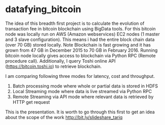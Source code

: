 # datafying_bitcoin

The idea of this breadth first project is to calculate the evolution of transaction fee in bitcoin blockchain using BigData tools. For this bitcoin node was locally run on AWS (Amazon webservices) EC2 nodes (1 master and 3 slave configuration). This means i had the entire block chain data (over 70 GB) stored locally. Note Blockchain is fast growing and it has grown from 47 GB in December 2015 to 70 GB in February 2016. Running bitcoin node locally gives access to blockchain via Python RPC (Remote procedure call). Additionally, I query Toshi online API (https://bitcoin.toshi.io) to retrieve blockchain.

I am comparing following three modes for latency, cost and throughput.
1) Batch processing mode where whole or partial data is stored in HDFS
2) Local Streaming mode where data is live streamed via Python RPC 
3) Remote Streaming via API mode where relevant data is retrieved by HTTP get request

This is the presentation. It is worth to go through this first to get an idea about the scope of the work
http://bit.ly/slideshare_tariq

